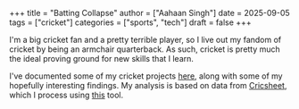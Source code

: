 +++
title = "Batting Collapse"
author = ["Aahaan Singh"]
date = 2025-09-05
tags = ["cricket"]
categories = ["sports", "tech"]
draft = false
+++

I'm a big cricket fan and a pretty terrible player, so I live out my fandom of cricket by being an armchair quarterback.
As such, cricket is pretty much the ideal proving ground for new skills that I learn.

I've documented some of my cricket projects [here](https://medium.com/@aahaansingh), along with some of my hopefully interesting findings.
My analysis is based on data from [Cricsheet](https://cricsheet.org/), which I process using [this](https://github.com/aahaansingh/CricBase) tool.
